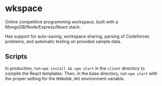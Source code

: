 # wkspace

Online competitive programming workspace, built with a MongoDB/Node/Express/React stack.

Has support for auto-saving, workspace sharing, parsing of Codeforces problems, and automatic testing on provided sample data.

## Scripts


In production, run `npm install && npm start` in the `client` directory to compile the React templates. Then, in the base directory, run `npm start` with the proper setting for the `MONGODB_URI` environment variable.
